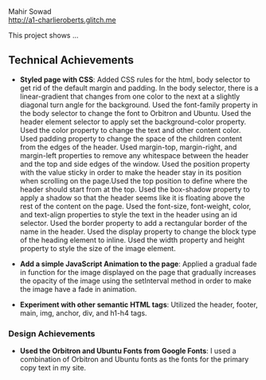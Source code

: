 Mahir Sowad\
http://a1-charlieroberts.glitch.me

This project shows ...

## Technical Achievements

- **Styled page with CSS**: Added CSS rules for the html, body selector to get rid of the default margin and padding. In the body selector, there is a linear-gradient that changes from one color to the next at a slightly diagonal turn angle for the background. Used the font-family property in the body selector to change the font to Orbitron and Ubuntu. Used the header element selector to apply set the background-color property. Used the color property to change the text and other content color. Used padding property to change the space of the children content from the edges of the header. Used margin-top, margin-right, and margin-left properties to remove any whitespace between the header and the top and side edges of the window. Used the position property with the value sticky in order to make the header stay in its position when scrolling on the page.Used the top position to define where the header should start from at the top. Used the box-shadow property to apply a shadow so that the header seems like it is floating above the rest of the content on the page. Used the font-size, font-weight, color, and text-align properties to style the text in the header using an id selector. Used the border property to add a rectangular border of the name in the header. Used the display property to change the block type of the heading element to inline. Used the width property and height property to style the size of the image element.

- **Add a simple JavaScript Animation to the page**: Applied a gradual fade in function for the image displayed on the page that gradually increases the opacity of the image using the setInterval method in order to make the image have a fade in animation.

- **Experiment with other semantic HTML tags**: Utilized the header, footer, main, img, anchor, div, and h1-h4 tags.

### Design Achievements

- **Used the Orbitron and Ubuntu Fonts from Google Fonts**: I used a combination of Orbitron and Ubuntu fonts as the fonts for the primary copy text in my site.
